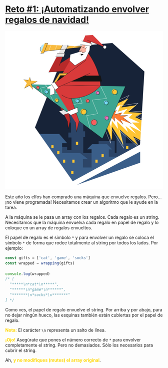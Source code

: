 # [Reto #1: ¡Automatizando envolver regalos de navidad!](https://adventjs.dev/es/challenges/2022/1)
![Reto #1](../../assets/01.svg)

Este año los elfos han comprado una máquina que envuelve regalos. Pero… ¡no viene programada! Necesitamos crear un algoritmo que le ayude en la tarea.

A la máquina se le pasa un array con los regalos. Cada regalo es un string. Necesitamos que la máquina envuelva cada regalo en papel de regalo y lo coloque en un array de regalos envueltos.

El papel de regalo es el símbolo `*` y para envolver un regalo se coloca el símbolo `*` de forma que rodee totalmente al string por todos los lados. Por ejemplo:

```javascript
const gifts = ['cat', 'game', 'socks']
const wrapped = wrapping(gifts)

console.log(wrapped)
/* [
  "*****\n*cat*\n*****",
  "******\n*game*\n******",
  "*******\n*socks*\n*******"
] */
```

Como ves, el papel de regalo envuelve el string. Por arriba y por abajo, para no dejar ningún hueco, las esquinas también están cubiertas por el papel de regalo.

<strong style="color: gold">Nota:</strong> El carácter `\n` representa un salto de línea.

<strong style="color: gold">¡Ojo!</strong> Asegúrate que pones el número correcto de `*` para envolver completamente el string. Pero no demasiados. Sólo los necesarios para cubrir el string.

Ah, <strong style="color: gold">y no modifiques (mutes) el array original</strong>.